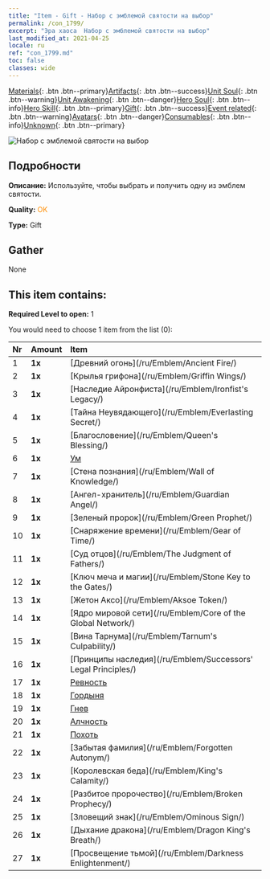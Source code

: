 ```yaml
---
title: "Item - Gift - Набор с эмблемой святости на выбор"
permalink: /con_1799/
excerpt: "Эра хаоса  Набор с эмблемой святости на выбор"
last_modified_at: 2021-04-25
locale: ru
ref: "con_1799.md"
toc: false
classes: wide
---
```

 [Materials](/ItemsRU/){: .btn .btn--primary}[Artifacts](/ItemsRU/Artifacts/){: .btn .btn--success}[Unit Soul](/ItemsRU/UnitSoul/){: .btn .btn--warning}[Unit Awakening](/ItemsRU/UnitAwakening/){: .btn .btn--danger}[Hero Soul](/ItemsRU/HeroSoul/){: .btn .btn--info}[Hero Skill](/ItemsRU/HeroSkill/){: .btn .btn--primary}[Gift](/ItemsRU/Gift/){: .btn .btn--success}[Event related](/ItemsRU/Events/){: .btn .btn--warning}[Avatars](/ItemsRU/Avatars/){: .btn .btn--danger}[Consumables](/ItemsRU/Consumables/){: .btn .btn--info}[Unknown](/ItemsRU/Unknown/){: .btn .btn--primary}

 ![Набор с эмблемой святости на выбор](/images/t/i_907089.png)

## Подробности
 **Описание:** Используйте, чтобы выбрать и получить одну из эмблем святости.

 **Quality:** <span style="color: #FF8C00">OK</span>

 **Type:** Gift

## Gather

  None

## This item contains:

 **Required Level to open:** 1

 You would need to choose 1 item from the list (0):

  | Nr | Amount |     Item    |
  |:---|:-------|:------------|
  | 1 |  **1x** | [Древний огонь](/ru/Emblem/Ancient Fire/) |  | 
  | 2 |  **1x** | [Крылья грифона](/ru/Emblem/Griffin Wings/) |  | 
  | 3 |  **1x** | [Наследие Айронфиста](/ru/Emblem/Ironfist's Legacy/) |  | 
  | 4 |  **1x** | [Тайна Неувядающего](/ru/Emblem/Everlasting Secret/) |  | 
  | 5 |  **1x** | [Благословение](/ru/Emblem/Queen's Blessing/) |  | 
  | 6 |  **1x** | [Ум](/ru/Emblem/Witness/) |  | 
  | 7 |  **1x** | [Стена познания](/ru/Emblem/Wall of Knowledge/) |  | 
  | 8 |  **1x** | [Ангел-хранитель](/ru/Emblem/Guardian Angel/) |  | 
  | 9 |  **1x** | [Зеленый пророк](/ru/Emblem/Green Prophet/) |  | 
  | 10 |  **1x** | [Снаряжение времени](/ru/Emblem/Gear of Time/) |  | 
  | 11 |  **1x** | [Суд отцов](/ru/Emblem/The Judgment of Fathers/) |  | 
  | 12 |  **1x** | [Ключ меча и магии](/ru/Emblem/Stone Key to the Gates/) |  | 
  | 13 |  **1x** | [Жетон Аксо](/ru/Emblem/Aksoe Token/) |  | 
  | 14 |  **1x** | [Ядро мировой сети](/ru/Emblem/Core of the Global Network/) |  | 
  | 15 |  **1x** | [Вина Тарнума](/ru/Emblem/Tarnum's Culpability/) |  | 
  | 16 |  **1x** | [Принципы наследия](/ru/Emblem/Successors' Legal Principles/) |  | 
  | 17 |  **1x** | [Ревность](/ru/Emblem/Jealousy/) |  | 
  | 18 |  **1x** | [Гордыня](/ru/Emblem/Arrogance/) |  | 
  | 19 |  **1x** | [Гнев](/ru/Emblem/Anger/) |  | 
  | 20 |  **1x** | [Алчность](/ru/Emblem/Greed/) |  | 
  | 21 |  **1x** | [Похоть](/ru/Emblem/Lust/) |  | 
  | 22 |  **1x** | [Забытая фамилия](/ru/Emblem/Forgotten Autonym/) |  | 
  | 23 |  **1x** | [Королевская беда](/ru/Emblem/King's Calamity/) |  | 
  | 24 |  **1x** | [Разбитое пророчество](/ru/Emblem/Broken Prophecy/) |  | 
  | 25 |  **1x** | [Зловещий знак](/ru/Emblem/Ominous Sign/) |  | 
  | 26 |  **1x** | [Дыхание дракона](/ru/Emblem/Dragon King's Breath/) |  | 
  | 27 |  **1x** | [Просвещение тьмой](/ru/Emblem/Darkness Enlightenment/) |  | 
